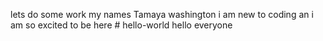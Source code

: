lets do some work my names Tamaya washington i am new to coding an i am so excited to be here # hello-world
hello everyone

